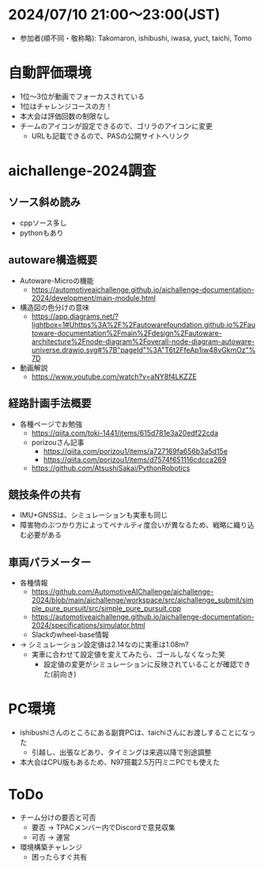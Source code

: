 # 2024/07/10 21:00～23:00(JST)
- 参加者(順不同・敬称略): Takomaron, ishibushi, iwasa, yuct, taichi, Tomo

# 自動評価環境
- 1位〜3位が動画でフォーカスされている
- 1位はチャレンジコースの方！
- 本大会は評価回数の制限なし
- チームのアイコンが設定できるので、ゴリラのアイコンに変更
  - URLも記載できるので、PASの公開サイトへリンク

# aichallenge-2024調査
## ソース斜め読み
- cppソース多し
- pythonもあり
## autoware構造概要
- Autoware-Microの機能
  - https://automotiveaichallenge.github.io/aichallenge-documentation-2024/development/main-module.html
- 構造図の色分けの意味
  - https://app.diagrams.net/?lightbox=1#Uhttps%3A%2F%2Fautowarefoundation.github.io%2Fautoware-documentation%2Fmain%2Fdesign%2Fautoware-architecture%2Fnode-diagram%2Foverall-node-diagram-autoware-universe.drawio.svg#%7B"pageId"%3A"T6t2FfeAp1iw48vGkmOz"%7D
- 動画解説
  - https://www.youtube.com/watch?v=aNY8f4LKZZE
## 経路計画手法概要
- 各種ページでお勉強
  - https://qiita.com/toki-1441/items/615d781e3a20edf22cda
  - porizouさん記事
    - https://qiita.com/porizou1/items/a727169fa656b3a5d15e
    - https://qiita.com/porizou1/items/d7574f651116cdcca269
  - https://github.com/AtsushiSakai/PythonRobotics
## 競技条件の共有
- IMU+GNSSは、シミュレーションも実車も同じ
- 障害物のぶつかり方によってペナルティ度合いが異なるため、戦略に織り込む必要がある
## 車両パラメーター
- 各種情報
  - https://github.com/AutomotiveAIChallenge/aichallenge-2024/blob/main/aichallenge/workspace/src/aichallenge_submit/simple_pure_pursuit/src/simple_pure_pursuit.cpp
  - https://automotiveaichallenge.github.io/aichallenge-documentation-2024/specifications/simulator.html
  - Slackのwheel-base情報
- -> シミュレーション設定値は2.14なのに実車は1.08m?
  - 実車に合わせて設定値を変えてみたら、ゴールしなくなった笑
    - 設定値の変更がシミュレーションに反映されていることが確認できた(前向き)

# PC環境
- ishibushiさんのところにある副賞PCは、taichiさんにお渡しすることになった
  - 引越し、出張などあり、タイミングは来週以降で別途調整
- 本大会はCPU版もあるため、N97搭載2.5万円ミニPCでも使えた

# ToDo
- チーム分けの要否と可否
  - 要否 -> TPACメンバー内でDiscordで意見収集
  - 可否 -> 運営
- 環境構築チャレンジ
  - 困ったらすぐ共有
